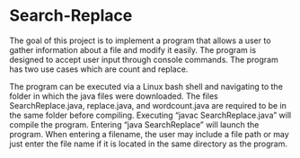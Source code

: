 # Search-Replace

The goal of this project is to implement a program that allows a user to gather information about a file and modify it easily. The program is designed to accept user input through console commands. The program has two use cases which are count and replace.

The program can be executed via a Linux bash shell and navigating to the folder in which the java files were downloaded. The files SearchReplace.java, replace.java, and wordcount.java are required to be in the same folder before compiling. Executing “javac SearchReplace.java” will compile the program. Entering “java SearchReplace” will launch the program. When entering a filename, the user may include a file path or may just enter the file name if it is located in the same directory as the program.